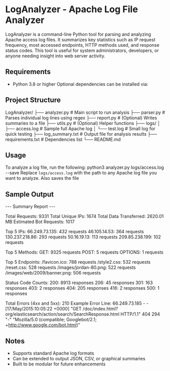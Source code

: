 # LogAnalyzer - Apache Log File Analyzer
LogAnalyzer is a command-line Python tool for parsing and analyzing Apache access log files. It summarizes key statistics such as IP request frequency, most accessed endpoints, HTTP methods used, and response status codes. This tool is useful for system administrators, developers, or anyone needing insight into web server activity.

## Requirements
- Python 3.8 or higher
Optional dependencies can be installed via:

## Project Structure
LogAnalyzer/
├── analyzer.py # Main script to run analysis
├── parser.py # Parses individual log lines using regex
├── report.py # (Optional) Writes summaries to a file
├── utils.py # (Optional) Helper functions
├── logs/
│ ├── access.log # Sample full Apache log
│ └── test.log # Small log for quick testing
├── log_summary.txt # Output file for analysis results
├── requirements.txt # Dependencies list
└── README.md

## Usage
To analyze a log file, run the following:
python3 analyzer.py logs/access.log --save
Replace `logs/access.log` with the path to any Apache log file you want to analyze.
Also saves the file

## Sample Output
--- Summary Report ---

Total Requests: 9331
Total Unique IPs: 1674
Total Data Transferred: 2620.01 MB
Estimated Bot Requests: 1017

Top 5 IPs:
66.249.73.135: 432 requests
46.105.14.53: 364 requests
130.237.218.86: 293 requests
50.16.19.13: 113 requests
209.85.238.199: 102 requests

Top 5 Methods:
GET: 9325 requests
POST: 5 requests
OPTIONS: 1 requests

Top 5 Endpoints:
/favicon.ico: 788 requests
/style2.css: 532 requests
/reset.css: 528 requests
/images/jordan-80.png: 522 requests
/images/web/2009/banner.png: 506 requests

Status Code Counts:
200: 8913 responses
206: 45 responses
301: 163 responses
403: 2 responses
404: 205 responses
416: 2 responses
500: 1 responses

Total Errors (4xx and 5xx): 210
Example Error Line:
66.249.73.185 - - [17/May/2015:10:05:22 +0000] "GET /doc/index.html?org/elasticsearch/action/search/SearchResponse.html HTTP/1.1" 404 294 "-" "Mozilla/5.0 (compatible; Googlebot/2.1; +http://www.google.com/bot.html)"

## Notes
- Supports standard Apache log formats
- Can be extended to output JSON, CSV, or graphical summaries
- Built to be modular for future enhancements

